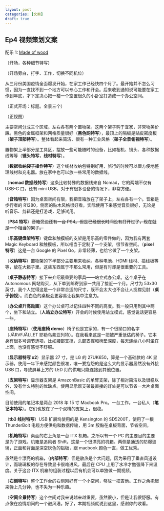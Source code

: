 ```yaml
---
layout: post
categories: [文案]
draft: true
---
```


## Ep4 视频策划文案

配乐 1: [Made of wood](https://www.free-stock-music.com/joe-crotty-made-of-wood.html)

（开场，各种细节特写）

（开场旁白，打字、工作，切换不同机位）

从三月份美国疫情全面爆发开始，在家工作已经快四个月了。最开始并不怎么习惯，因为一直找不到一个地方可以专心工作和开会。后来收到通知说可能要在家工作到年底，才下定决心把一楼一个空置很久的小卧室打造成一个办公空间。

（正式开场：标题。全景三个）

（正视图）

主要空间分成三个区域。左右各有两个置物架。这两个架子购于宜家，非常物美价廉。黑色的金属框架和网格质量很好（**黑色网特写**），最顶上的隔板是贴皮密度板（**架子顶部特写**）。整体看起来简洁、很有一种工业风格（**架子全景俯视特写**）。

置物架上半部分是工具区，摆放一些可能随时的设备，比如相机、镜头、各种数据线等等（**镜头特写**，**线材特写**）。

（**数据收纳袋子操作特写**）这个线材收纳包特别好用，旅行的时候可以很方便地整理线材和充电器。放在家中也可以放一些常用的数据线。

（**nomad 数据线特写**）这条比较特殊的数据线来自 Nomad，它的两端不仅有 USB-C 口，还有 mini USB，对于有很多设备的情况下，非常方便。

（**音箱特写**）因为桌面空间有限，我把音箱放在了架子上，左右各有一个。音箱是步行者的 R1280，侧面的贴木风格很好看。实际使用下来感觉音质很好，无论是听音乐、剪辑还是打游戏，足够试用。

（**PS4 特写**）~~音箱旁边还有一台 PS4。但是已经很长时间没有打开过了，现在就是一个相当的架子。~~

（**乐高键盘架特写**）键盘和触摸板的支架是用乐高的零件做的，因为我有两套 Magic Keyboard 和触摸板，所以相当于定制了一个支架，很节省空间。（**pixel 特写**）这是一台 Google 的 Pixel Go，非常轻薄，也给它做了一个支架。

（**收纳特写**）置物架的下半部分主要用来收纳。各种电池、HDMI 线材、插线板等等，放在大箱子里。这些东西属于不那么常用，但是有时却是很重要的工具。

（**桌子静态特写**）接下来介绍最重要的家具——站立式办公桌。这个桌子在 Autonomous 网站购买，从下单到邮寄到家一共用了接近一个月。尺寸为 53x30 英寸，我个人觉得这是一个非常合适的尺寸，既不会太大也不会让人捉襟见肘（**桌子俯视**）。而白色的桌板会更容易让我集中注意力。

（**办公桌升高动画**）这个办公桌可以记住四种不同的高度。我一般只用到其中两个，坐下和站立。（**人站立办公特写**）开会的时候使用站立模式，感觉说话更容易一些。

（**座椅特写**）（**使用座椅 demo**）椅子也是宜家的，有一个很拗口的名字（JÄRVFJÄLLET 耶勒乌弗亚列特）。在我看来这是一把被严重低估的椅子。它本身有很多可调节选项，比如腰部支撑，头部支撑和椅垫深度，每天连续八小时坐在上面，也没有感觉不舒服。

（**显示器特写 x2**）显示器 27 寸，是 LG 的 27UK650，算是一个基础款的 4K 显示器，使用一年下来感觉颜色很准，唯一要抱怨的是这么大的显示器居然没有外接 USB 口，导致屏幕上方的 LED 灯的供电只能连接到其他位置。

（**支架特写**）显示器支架是 AmazonBasic 的单臂支架，除了相对简洁以及很稳以外，没有什么特别的优缺点。使用显示器支架最直接的好处是可以节省一大片桌面空间。

目前使用的笔记本是两台 2018 年 15 寸 Macbook Pro。一台工作，一台私人（**笔记本特写**）。它们也放在了一个双槽的支架上，很稳。

（**tb3 线材特写**）USB 扩展坞使用的是 Kensington 的 SD5200T，使用了一根 ThunderBolt 电缆方便供电和数据传输，用 3m 胶黏在桌板背面，节省空间。

（**机箱特写**）桌面的右上角是一台 ITX 机箱。之所以有一个 PC 的主要目的主要是为了游戏。机箱是追风者 Shift，这是一个很漂亮的机箱。两侧是通透的防爆玻璃，正面和背面是深空灰色的铝板，跟 macbook 颜色一直，做工优秀。

虽然是个漂亮的机箱，（**内部特写**）但是散热是个大问题，因为采用了垂直风道设计，而玻璃板的存在导致显卡很难进风，最后在 CPU 上用了水冷才勉强降下来温度。关于这台 ITX 机箱的组装过程以后有机会可以单独做一期视频。

（**右侧特写**）整个工作台的右侧刚好有一个小空间，够放一把吉他。工作之余抱起来弹上几分钟，也不失为一种乐趣。

（**空间全景特写**）这个空间对我来说越来越重要，虽然很小，但是让我很舒服。有点像在疫情期间的一个避风港。好了，本期视频就说到这里，感谢你的收看。
